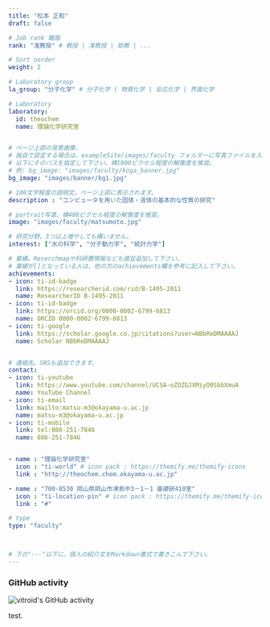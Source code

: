 ```yaml
---
title: "松本 正和"
draft: false

# Job rank 職階
rank: "准教授" # 教授 | 准教授 | 助教 | ...

# Sort oorder
weight: 2

# Laboratory group
la_group: "分子化学" # 分子化学 | 物質化学 | 反応化学 | 界面化学

# Laboratory
laboratory:
  id: theochem
  name: 理論化学研究室


# ページ上部の背景画像。
# 独自で設定する場合は、exampleSite/images/faculty フォルダーに写真ファイルを入れ、
# 以下にそのパスを指定して下さい。横1000ピクセル程度の解像度を推奨。
# 例: bg_image: "images/faculty/koga_banner.jpg"
bg_image: "images/banner/bg1.jpg"

# 100文字程度の説明文。ページ上部に表示されます。
description : "コンピュータを用いた固体・液体の基本的な性質の研究"

# portrait写真。横400ピクセル程度の解像度を推奨。
image: "images/faculty/matsumoto.jpg"

# 研究分野。3つ以上増やしても構いません。
interest: ["水の科学", "分子動力学", "統計力学"]

# 業績。Reserchmapや科研費情報なども適宜追加して下さい。
# 業績が[]となっている人は、他の方のachievements欄を参考に記入して下さい。
achievements:
- icon: ti-id-badge
  link: https://researcherid.com/rid/B-1495-2011
  name: ResearcherID B-1495-2011
- icon: ti-id-badge
  link: https://orcid.org/0000-0002-6799-6813
  name: ORCID 0000-0002-6799-6813
- icon: ti-google
  link: https://scholar.google.co.jp/citations?user=NBbReDMAAAAJ
  name: Scholar NBbReDMAAAAJ


# 連絡先。SNSも追加できます。
contact:
- icon: ti-youtube
  link: https://www.youtube.com/channel/UCSA-oZOZGJXMiyO0SbbXmuA
  name: YouTube Channel
- icon: ti-email
  link: mailto:matsu-m3@okayama-u.ac.jp
  name: matsu-m3@okayama-u.ac.jp
- icon: ti-mobile
  link: tel:086-251-7846
  name: 086-251-7846


- name : "理論化学研究室"
  icon : "ti-world" # icon pack : https://themify.me/themify-icons
  link : "http://theochem.chem.okayama-u.ac.jp"

- name : "700-8530 岡山県岡山市津島中3－1－1 基礎研410室"
  icon : "ti-location-pin" # icon pack : https://themify.me/themify-icons
  link : "#"

# type
type: "faculty"



# 下の"---"以下に、個人の紹介文をMarkdown書式で書きこんで下さい。
---
```


### GitHub activity

![vitroid's GitHub activity](http://ghchart.rshah.org/vitroid)

test.
